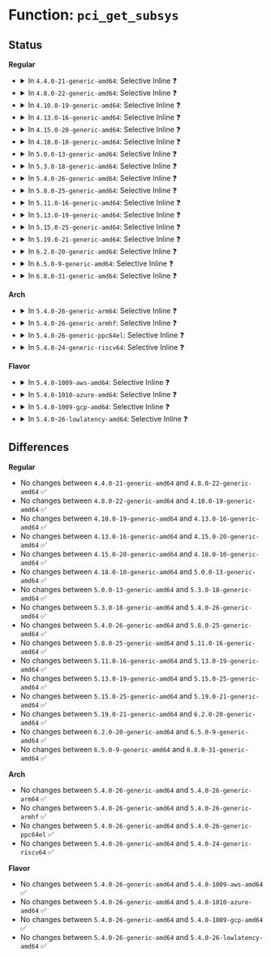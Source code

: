 # Function: <code>pci_get_subsys</code>

## Status
<b>Regular</b>
<ul>
<li>
<details>
<summary>In <code>4.4.0-21-generic-amd64</code>: Selective Inline ❓</summary>

```c
struct pci_dev * pci_get_subsys(unsigned int vendor, unsigned int device, unsigned int ss_vendor, unsigned int ss_device, struct pci_dev * from)
```

```json
{
  "name": "pci_get_subsys",
  "collision_type": "Unique Global",
  "inline_type": "Selective",
  "funcs": [
    {
      "addr": 18446744071583280048,
      "name": "pci_get_subsys",
      "external": true,
      "loc": "drivers/pci/search.c:294",
      "file": "drivers/pci/search.c",
      "inline": "not declared, inlined",
      "caller_inline": [
        "drivers/pci/search.c:pci_get_domain_bus_and_slot"
      ],
      "caller_func": [
        "drivers/acpi/acpi_processor.c:acpi_processor_add",
        "drivers/acpi/acpi_processor.c:acpi_processor_add",
        "drivers/acpi/acpi_processor.c:acpi_processor_add",
        "drivers/gpu/vga/vgaarb.c:vga_arb_device_init"
      ]
    }
  ],
  "symbols": [
    {
      "addr": 18446744071583280048,
      "name": "pci_get_subsys",
      "section": ".text",
      "bind": "STB_GLOBAL",
      "size": 90
    }
  ]
}
```
</details>
</li>
<li>
<details>
<summary>In <code>4.8.0-22-generic-amd64</code>: Selective Inline ❓</summary>

```c
struct pci_dev * pci_get_subsys(unsigned int vendor, unsigned int device, unsigned int ss_vendor, unsigned int ss_device, struct pci_dev * from)
```

```json
{
  "name": "pci_get_subsys",
  "collision_type": "Unique Global",
  "inline_type": "Selective",
  "funcs": [
    {
      "addr": 18446744071583591353,
      "name": "pci_get_subsys",
      "external": true,
      "loc": "drivers/pci/search.c:298",
      "file": "drivers/pci/search.c",
      "inline": "not declared, inlined",
      "caller_inline": [
        "drivers/pci/search.c:pci_get_domain_bus_and_slot"
      ],
      "caller_func": [
        "drivers/acpi/acpi_processor.c:acpi_processor_add",
        "drivers/acpi/acpi_processor.c:acpi_processor_add",
        "drivers/acpi/acpi_processor.c:acpi_processor_add",
        "drivers/gpu/vga/vgaarb.c:vga_arb_device_init"
      ]
    }
  ],
  "symbols": [
    {
      "addr": 18446744071583591120,
      "name": "pci_get_subsys",
      "section": ".text",
      "bind": "STB_GLOBAL",
      "size": 90
    }
  ]
}
```
</details>
</li>
<li>
<details>
<summary>In <code>4.10.0-19-generic-amd64</code>: Selective Inline ❓</summary>

```c
struct pci_dev * pci_get_subsys(unsigned int vendor, unsigned int device, unsigned int ss_vendor, unsigned int ss_device, struct pci_dev * from)
```

```json
{
  "name": "pci_get_subsys",
  "collision_type": "Unique Global",
  "inline_type": "Selective",
  "funcs": [
    {
      "addr": 18446744071583728489,
      "name": "pci_get_subsys",
      "external": true,
      "loc": "drivers/pci/search.c:298",
      "file": "drivers/pci/search.c",
      "inline": "not declared, inlined",
      "caller_inline": [
        "drivers/pci/search.c:pci_get_domain_bus_and_slot"
      ],
      "caller_func": [
        "drivers/acpi/acpi_processor.c:acpi_processor_add",
        "drivers/acpi/acpi_processor.c:acpi_processor_add",
        "drivers/acpi/acpi_processor.c:acpi_processor_add",
        "drivers/gpu/vga/vgaarb.c:vga_arb_device_init"
      ]
    }
  ],
  "symbols": [
    {
      "addr": 18446744071583728256,
      "name": "pci_get_subsys",
      "section": ".text",
      "bind": "STB_GLOBAL",
      "size": 90
    }
  ]
}
```
</details>
</li>
<li>
<details>
<summary>In <code>4.13.0-16-generic-amd64</code>: Selective Inline ❓</summary>

```c
struct pci_dev * pci_get_subsys(unsigned int vendor, unsigned int device, unsigned int ss_vendor, unsigned int ss_device, struct pci_dev * from)
```

```json
{
  "name": "pci_get_subsys",
  "collision_type": "Unique Global",
  "inline_type": "Selective",
  "funcs": [
    {
      "addr": 18446744071583769336,
      "name": "pci_get_subsys",
      "external": true,
      "loc": "drivers/pci/search.c:302",
      "file": "drivers/pci/search.c",
      "inline": "not declared, inlined",
      "caller_inline": [
        "drivers/pci/search.c:pci_get_domain_bus_and_slot"
      ],
      "caller_func": [
        "drivers/acpi/acpi_processor.c:acpi_processor_get_info",
        "drivers/acpi/acpi_processor.c:acpi_processor_get_info",
        "drivers/acpi/acpi_processor.c:acpi_processor_get_info",
        "drivers/gpu/vga/vgaarb.c:vga_arb_device_init"
      ]
    }
  ],
  "symbols": [
    {
      "addr": 18446744071583769120,
      "name": "pci_get_subsys",
      "section": ".text",
      "bind": "STB_GLOBAL",
      "size": 90
    }
  ]
}
```
</details>
</li>
<li>
<details>
<summary>In <code>4.15.0-20-generic-amd64</code>: Selective Inline ❓</summary>

```c
struct pci_dev * pci_get_subsys(unsigned int vendor, unsigned int device, unsigned int ss_vendor, unsigned int ss_device, struct pci_dev * from)
```

```json
{
  "name": "pci_get_subsys",
  "collision_type": "Unique Global",
  "inline_type": "Selective",
  "funcs": [
    {
      "addr": 18446744071584029160,
      "name": "pci_get_subsys",
      "external": true,
      "loc": "drivers/pci/search.c:302",
      "file": "drivers/pci/search.c",
      "inline": "not declared, inlined",
      "caller_inline": [
        "drivers/pci/search.c:pci_get_domain_bus_and_slot"
      ],
      "caller_func": [
        "drivers/acpi/acpi_processor.c:acpi_processor_get_info",
        "drivers/acpi/acpi_processor.c:acpi_processor_get_info",
        "drivers/acpi/acpi_processor.c:acpi_processor_get_info",
        "drivers/gpu/vga/vgaarb.c:vga_arb_device_init"
      ]
    }
  ],
  "symbols": [
    {
      "addr": 18446744071584028944,
      "name": "pci_get_subsys",
      "section": ".text",
      "bind": "STB_GLOBAL",
      "size": 90
    }
  ]
}
```
</details>
</li>
<li>
<details>
<summary>In <code>4.18.0-10-generic-amd64</code>: Selective Inline ❓</summary>

```c
struct pci_dev * pci_get_subsys(unsigned int vendor, unsigned int device, unsigned int ss_vendor, unsigned int ss_device, struct pci_dev * from)
```

```json
{
  "name": "pci_get_subsys",
  "collision_type": "Unique Global",
  "inline_type": "Selective",
  "funcs": [
    {
      "addr": 18446744071584226450,
      "name": "pci_get_subsys",
      "external": true,
      "loc": "drivers/pci/search.c:303",
      "file": "drivers/pci/search.c",
      "inline": "not declared, inlined",
      "caller_inline": [
        "drivers/pci/search.c:pci_get_domain_bus_and_slot"
      ],
      "caller_func": [
        "drivers/acpi/acpi_processor.c:acpi_processor_get_info",
        "drivers/acpi/acpi_processor.c:acpi_processor_get_info",
        "drivers/acpi/acpi_processor.c:acpi_processor_get_info",
        "drivers/gpu/vga/vgaarb.c:vga_arb_device_init"
      ]
    }
  ],
  "symbols": [
    {
      "addr": 18446744071584226208,
      "name": "pci_get_subsys",
      "section": ".text",
      "bind": "STB_GLOBAL",
      "size": 90
    }
  ]
}
```
</details>
</li>
<li>
<details>
<summary>In <code>5.0.0-13-generic-amd64</code>: Selective Inline ❓</summary>

```c
struct pci_dev * pci_get_subsys(unsigned int vendor, unsigned int device, unsigned int ss_vendor, unsigned int ss_device, struct pci_dev * from)
```

```json
{
  "name": "pci_get_subsys",
  "collision_type": "Unique Global",
  "inline_type": "Selective",
  "funcs": [
    {
      "addr": 18446744071584316098,
      "name": "pci_get_subsys",
      "external": true,
      "loc": "drivers/pci/search.c:303",
      "file": "drivers/pci/search.c",
      "inline": "not declared, inlined",
      "caller_inline": [
        "drivers/pci/search.c:pci_get_domain_bus_and_slot"
      ],
      "caller_func": [
        "drivers/acpi/acpi_processor.c:acpi_processor_get_info",
        "drivers/acpi/acpi_processor.c:acpi_processor_get_info",
        "drivers/acpi/acpi_processor.c:acpi_processor_get_info",
        "drivers/gpu/vga/vgaarb.c:vga_arb_device_init"
      ]
    }
  ],
  "symbols": [
    {
      "addr": 18446744071584315856,
      "name": "pci_get_subsys",
      "section": ".text",
      "bind": "STB_GLOBAL",
      "size": 90
    }
  ]
}
```
</details>
</li>
<li>
<details>
<summary>In <code>5.3.0-18-generic-amd64</code>: Selective Inline ❓</summary>

```c
struct pci_dev * pci_get_subsys(unsigned int vendor, unsigned int device, unsigned int ss_vendor, unsigned int ss_device, struct pci_dev * from)
```

```json
{
  "name": "pci_get_subsys",
  "collision_type": "Unique Global",
  "inline_type": "Selective",
  "funcs": [
    {
      "addr": 18446744071584511067,
      "name": "pci_get_subsys",
      "external": true,
      "loc": "drivers/pci/search.c:299",
      "file": "drivers/pci/search.c",
      "inline": "not declared, inlined",
      "caller_inline": [
        "drivers/pci/search.c:pci_get_domain_bus_and_slot"
      ],
      "caller_func": [
        "drivers/acpi/acpi_processor.c:acpi_processor_get_info",
        "drivers/acpi/acpi_processor.c:acpi_processor_get_info",
        "drivers/acpi/acpi_processor.c:acpi_processor_get_info",
        "drivers/gpu/vga/vgaarb.c:vga_arb_device_init"
      ]
    }
  ],
  "symbols": [
    {
      "addr": 18446744071584510832,
      "name": "pci_get_subsys",
      "section": ".text",
      "bind": "STB_GLOBAL",
      "size": 94
    }
  ]
}
```
</details>
</li>
<li>
<details>
<summary>In <code>5.4.0-26-generic-amd64</code>: Selective Inline ❓</summary>

```c
struct pci_dev * pci_get_subsys(unsigned int vendor, unsigned int device, unsigned int ss_vendor, unsigned int ss_device, struct pci_dev * from)
```

```json
{
  "name": "pci_get_subsys",
  "collision_type": "Unique Global",
  "inline_type": "Selective",
  "funcs": [
    {
      "addr": 18446744071584647083,
      "name": "pci_get_subsys",
      "external": true,
      "loc": "drivers/pci/search.c:298",
      "file": "drivers/pci/search.c",
      "inline": "not declared, inlined",
      "caller_inline": [
        "drivers/pci/search.c:pci_get_domain_bus_and_slot"
      ],
      "caller_func": [
        "drivers/acpi/acpi_processor.c:acpi_processor_get_info",
        "drivers/acpi/acpi_processor.c:acpi_processor_get_info",
        "drivers/acpi/acpi_processor.c:acpi_processor_get_info",
        "drivers/gpu/vga/vgaarb.c:vga_arb_device_init"
      ]
    }
  ],
  "symbols": [
    {
      "addr": 18446744071584646848,
      "name": "pci_get_subsys",
      "section": ".text",
      "bind": "STB_GLOBAL",
      "size": 94
    }
  ]
}
```
</details>
</li>
<li>
<details>
<summary>In <code>5.8.0-25-generic-amd64</code>: Selective Inline ❓</summary>

```c
struct pci_dev * pci_get_subsys(unsigned int vendor, unsigned int device, unsigned int ss_vendor, unsigned int ss_device, struct pci_dev * from)
```

```json
{
  "name": "pci_get_subsys",
  "collision_type": "Unique Global",
  "inline_type": "Selective",
  "funcs": [
    {
      "addr": 18446744071585330267,
      "name": "pci_get_subsys",
      "external": true,
      "loc": "drivers/pci/search.c:304",
      "file": "drivers/pci/search.c",
      "inline": "not declared, inlined",
      "caller_inline": [
        "drivers/pci/search.c:pci_get_domain_bus_and_slot"
      ],
      "caller_func": [
        "drivers/acpi/acpi_processor.c:acpi_processor_get_info",
        "drivers/gpu/vga/vgaarb.c:vga_arb_device_init"
      ]
    }
  ],
  "symbols": [
    {
      "addr": 18446744071585329824,
      "name": "pci_get_subsys",
      "section": ".text",
      "bind": "STB_GLOBAL",
      "size": 94
    }
  ]
}
```
</details>
</li>
<li>
<details>
<summary>In <code>5.11.0-16-generic-amd64</code>: Selective Inline ❓</summary>

```c
struct pci_dev * pci_get_subsys(unsigned int vendor, unsigned int device, unsigned int ss_vendor, unsigned int ss_device, struct pci_dev * from)
```

```json
{
  "name": "pci_get_subsys",
  "collision_type": "Unique Global",
  "inline_type": "Selective",
  "funcs": [
    {
      "addr": 18446744071585483499,
      "name": "pci_get_subsys",
      "external": true,
      "loc": "drivers/pci/search.c:304",
      "file": "drivers/pci/search.c",
      "inline": "not declared, inlined",
      "caller_inline": [
        "drivers/pci/search.c:pci_get_domain_bus_and_slot"
      ],
      "caller_func": [
        "drivers/acpi/acpi_processor.c:acpi_processor_get_info",
        "drivers/gpu/vga/vgaarb.c:vga_arb_device_init"
      ]
    }
  ],
  "symbols": [
    {
      "addr": 18446744071585483056,
      "name": "pci_get_subsys",
      "section": ".text",
      "bind": "STB_GLOBAL",
      "size": 94
    }
  ]
}
```
</details>
</li>
<li>
<details>
<summary>In <code>5.13.0-19-generic-amd64</code>: Selective Inline ❓</summary>

```c
struct pci_dev * pci_get_subsys(unsigned int vendor, unsigned int device, unsigned int ss_vendor, unsigned int ss_device, struct pci_dev * from)
```

```json
{
  "name": "pci_get_subsys",
  "collision_type": "Unique Global",
  "inline_type": "Selective",
  "funcs": [
    {
      "addr": 18446744071585363074,
      "name": "pci_get_subsys",
      "external": true,
      "loc": "drivers/pci/search.c:301",
      "file": "drivers/pci/search.c",
      "inline": "not declared, inlined",
      "caller_inline": [
        "drivers/pci/search.c:pci_get_domain_bus_and_slot"
      ],
      "caller_func": [
        "drivers/acpi/acpi_processor.c:acpi_processor_get_info",
        "drivers/gpu/vga/vgaarb.c:vga_arb_device_init"
      ]
    }
  ],
  "symbols": [
    {
      "addr": 18446744071585363280,
      "name": "pci_get_subsys",
      "section": ".text",
      "bind": "STB_GLOBAL",
      "size": 157
    }
  ]
}
```
</details>
</li>
<li>
<details>
<summary>In <code>5.15.0-25-generic-amd64</code>: Selective Inline ❓</summary>

```c
struct pci_dev * pci_get_subsys(unsigned int vendor, unsigned int device, unsigned int ss_vendor, unsigned int ss_device, struct pci_dev * from)
```

```json
{
  "name": "pci_get_subsys",
  "collision_type": "Unique Global",
  "inline_type": "Selective",
  "funcs": [
    {
      "addr": 18446744071585822450,
      "name": "pci_get_subsys",
      "external": true,
      "loc": "drivers/pci/search.c:301",
      "file": "drivers/pci/search.c",
      "inline": "not declared, inlined",
      "caller_inline": [
        "drivers/pci/search.c:pci_get_domain_bus_and_slot"
      ],
      "caller_func": [
        "drivers/acpi/acpi_processor.c:acpi_processor_get_info",
        "drivers/gpu/vga/vgaarb.c:vga_arb_device_init"
      ]
    }
  ],
  "symbols": [
    {
      "addr": 18446744071585822656,
      "name": "pci_get_subsys",
      "section": ".text",
      "bind": "STB_GLOBAL",
      "size": 165
    }
  ]
}
```
</details>
</li>
<li>
<details>
<summary>In <code>5.19.0-21-generic-amd64</code>: Selective Inline ❓</summary>

```c
struct pci_dev * pci_get_subsys(unsigned int vendor, unsigned int device, unsigned int ss_vendor, unsigned int ss_device, struct pci_dev * from)
```

```json
{
  "name": "pci_get_subsys",
  "collision_type": "Unique Global",
  "inline_type": "Selective",
  "funcs": [
    {
      "addr": 18446744071587012897,
      "name": "pci_get_subsys",
      "external": true,
      "loc": "drivers/pci/search.c:301",
      "file": "drivers/pci/search.c",
      "inline": "not declared, inlined",
      "caller_inline": [
        "drivers/pci/search.c:pci_get_domain_bus_and_slot"
      ],
      "caller_func": [
        "drivers/pci/vgaarb.c:vga_arb_device_init",
        "drivers/acpi/acpi_processor.c:acpi_processor_get_info"
      ]
    }
  ],
  "symbols": [
    {
      "addr": 18446744071587013136,
      "name": "pci_get_subsys",
      "section": ".text",
      "bind": "STB_GLOBAL",
      "size": 178
    }
  ]
}
```
</details>
</li>
<li>
<details>
<summary>In <code>6.2.0-20-generic-amd64</code>: Selective Inline ❓</summary>

```c
struct pci_dev * pci_get_subsys(unsigned int vendor, unsigned int device, unsigned int ss_vendor, unsigned int ss_device, struct pci_dev * from)
```

```json
{
  "name": "pci_get_subsys",
  "collision_type": "Unique Global",
  "inline_type": "Selective",
  "funcs": [
    {
      "addr": 18446744071588182993,
      "name": "pci_get_subsys",
      "external": true,
      "loc": "drivers/pci/search.c:301",
      "file": "drivers/pci/search.c",
      "inline": "not declared, inlined",
      "caller_inline": [
        "drivers/pci/search.c:pci_get_domain_bus_and_slot"
      ],
      "caller_func": [
        "drivers/pci/vgaarb.c:vga_arb_device_init",
        "drivers/acpi/acpi_processor.c:acpi_processor_get_info"
      ]
    }
  ],
  "symbols": [
    {
      "addr": 18446744071588183248,
      "name": "pci_get_subsys",
      "section": ".text",
      "bind": "STB_GLOBAL",
      "size": 178
    }
  ]
}
```
</details>
</li>
<li>
<details>
<summary>In <code>6.5.0-9-generic-amd64</code>: Selective Inline ❓</summary>

```c
struct pci_dev * pci_get_subsys(unsigned int vendor, unsigned int device, unsigned int ss_vendor, unsigned int ss_device, struct pci_dev * from)
```

```json
{
  "name": "pci_get_subsys",
  "collision_type": "Unique Global",
  "inline_type": "Selective",
  "funcs": [
    {
      "addr": 18446744071588458995,
      "name": "pci_get_subsys",
      "external": true,
      "loc": "drivers/pci/search.c:301",
      "file": "drivers/pci/search.c",
      "inline": "not declared, inlined",
      "caller_inline": [
        "drivers/pci/search.c:pci_get_domain_bus_and_slot"
      ],
      "caller_func": [
        "drivers/pci/vgaarb.c:vga_arb_device_init",
        "drivers/acpi/acpi_processor.c:acpi_processor_get_info"
      ]
    }
  ],
  "symbols": [
    {
      "addr": 18446744071588459232,
      "name": "pci_get_subsys",
      "section": ".text",
      "bind": "STB_GLOBAL",
      "size": 178
    }
  ]
}
```
</details>
</li>
<li>
<details>
<summary>In <code>6.8.0-31-generic-amd64</code>: Selective Inline ❓</summary>

```c
struct pci_dev * pci_get_subsys(unsigned int vendor, unsigned int device, unsigned int ss_vendor, unsigned int ss_device, struct pci_dev * from)
```

```json
{
  "name": "pci_get_subsys",
  "collision_type": "Unique Global",
  "inline_type": "Selective",
  "funcs": [
    {
      "addr": 18446744071588756083,
      "name": "pci_get_subsys",
      "external": true,
      "loc": "drivers/pci/search.c:301",
      "file": "drivers/pci/search.c",
      "inline": "not declared, inlined",
      "caller_inline": [
        "drivers/pci/search.c:pci_get_domain_bus_and_slot"
      ],
      "caller_func": [
        "drivers/pci/vgaarb.c:vga_arb_device_init",
        "drivers/acpi/acpi_processor.c:acpi_processor_get_info"
      ]
    }
  ],
  "symbols": [
    {
      "addr": 18446744071588756528,
      "name": "pci_get_subsys",
      "section": ".text",
      "bind": "STB_GLOBAL",
      "size": 178
    }
  ]
}
```
</details>
</li>
</ul>
<b>Arch</b>
<ul>
<li>
<details>
<summary>In <code>5.4.0-26-generic-arm64</code>: Selective Inline ❓</summary>

```c
struct pci_dev * pci_get_subsys(unsigned int vendor, unsigned int device, unsigned int ss_vendor, unsigned int ss_device, struct pci_dev * from)
```

```json
{
  "name": "pci_get_subsys",
  "collision_type": "Unique Global",
  "inline_type": "Selective",
  "funcs": [
    {
      "addr": 18446603336496893264,
      "name": "pci_get_subsys",
      "external": true,
      "loc": "drivers/pci/search.c:298",
      "file": "drivers/pci/search.c",
      "inline": "not declared, inlined",
      "caller_inline": [
        "drivers/pci/search.c:pci_get_domain_bus_and_slot"
      ],
      "caller_func": [
        "drivers/acpi/acpi_processor.c:acpi_processor_get_info",
        "drivers/acpi/acpi_processor.c:acpi_processor_get_info",
        "drivers/acpi/acpi_processor.c:acpi_processor_get_info",
        "drivers/acpi/acpi_processor.c:acpi_processor_get_info",
        "drivers/gpu/vga/vgaarb.c:vga_arb_device_init"
      ]
    }
  ],
  "symbols": [
    {
      "addr": 18446603336496892952,
      "name": "pci_get_subsys",
      "section": ".text",
      "bind": "STB_GLOBAL",
      "size": 128
    }
  ]
}
```
</details>
</li>
<li>
<details>
<summary>In <code>5.4.0-26-generic-armhf</code>: Selective Inline ❓</summary>

```c
struct pci_dev * pci_get_subsys(unsigned int vendor, unsigned int device, unsigned int ss_vendor, unsigned int ss_device, struct pci_dev * from)
```

```json
{
  "name": "pci_get_subsys",
  "collision_type": "Unique Global",
  "inline_type": "Selective",
  "funcs": [
    {
      "addr": 3230171084,
      "name": "pci_get_subsys",
      "external": true,
      "loc": "drivers/pci/search.c:298",
      "file": "drivers/pci/search.c",
      "inline": "not declared, inlined",
      "caller_inline": [
        "drivers/pci/search.c:pci_get_domain_bus_and_slot"
      ],
      "caller_func": [
        "drivers/gpu/vga/vgaarb.c:vga_arb_device_init"
      ]
    }
  ],
  "symbols": [
    {
      "addr": 3230170748,
      "name": "pci_get_subsys",
      "section": ".text",
      "bind": "STB_GLOBAL",
      "size": 132
    }
  ]
}
```
</details>
</li>
<li>
<details>
<summary>In <code>5.4.0-26-generic-ppc64el</code>: Selective Inline ❓</summary>

```c
struct pci_dev * pci_get_subsys(unsigned int vendor, unsigned int device, unsigned int ss_vendor, unsigned int ss_device, struct pci_dev * from)
```

```json
{
  "name": "pci_get_subsys",
  "collision_type": "Unique Global",
  "inline_type": "Selective",
  "funcs": [
    {
      "addr": 13835058055290981392,
      "name": "pci_get_subsys",
      "external": true,
      "loc": "drivers/pci/search.c:298",
      "file": "drivers/pci/search.c",
      "inline": "not declared, inlined",
      "caller_inline": [
        "drivers/pci/search.c:pci_get_domain_bus_and_slot"
      ],
      "caller_func": [
        "drivers/gpu/vga/vgaarb.c:vga_arb_device_init"
      ]
    }
  ],
  "symbols": [
    {
      "addr": 13835058055290981008,
      "name": "pci_get_subsys",
      "section": ".text",
      "bind": "STB_GLOBAL",
      "size": 136
    }
  ]
}
```
</details>
</li>
<li>
<details>
<summary>In <code>5.4.0-24-generic-riscv64</code>: Selective Inline ❓</summary>

```c
struct pci_dev * pci_get_subsys(unsigned int vendor, unsigned int device, unsigned int ss_vendor, unsigned int ss_device, struct pci_dev * from)
```

```json
{
  "name": "pci_get_subsys",
  "collision_type": "Unique Global",
  "inline_type": "Selective",
  "funcs": [
    {
      "addr": 18446743936275585976,
      "name": "pci_get_subsys",
      "external": true,
      "loc": "drivers/pci/search.c:298",
      "file": "drivers/pci/search.c",
      "inline": "not declared, inlined",
      "caller_inline": [
        "drivers/pci/search.c:pci_get_domain_bus_and_slot"
      ],
      "caller_func": [
        "drivers/gpu/vga/vgaarb.c:vga_arb_device_init"
      ]
    }
  ],
  "symbols": [
    {
      "addr": 18446743936275585770,
      "name": "pci_get_subsys",
      "section": ".text",
      "bind": "STB_GLOBAL",
      "size": 94
    }
  ]
}
```
</details>
</li>
</ul>
<b>Flavor</b>
<ul>
<li>
<details>
<summary>In <code>5.4.0-1009-aws-amd64</code>: Selective Inline ❓</summary>

```c
struct pci_dev * pci_get_subsys(unsigned int vendor, unsigned int device, unsigned int ss_vendor, unsigned int ss_device, struct pci_dev * from)
```

```json
{
  "name": "pci_get_subsys",
  "collision_type": "Unique Global",
  "inline_type": "Selective",
  "funcs": [
    {
      "addr": 18446744071584597563,
      "name": "pci_get_subsys",
      "external": true,
      "loc": "drivers/pci/search.c:298",
      "file": "drivers/pci/search.c",
      "inline": "not declared, inlined",
      "caller_inline": [
        "drivers/pci/search.c:pci_get_domain_bus_and_slot"
      ],
      "caller_func": [
        "drivers/acpi/acpi_processor.c:acpi_processor_get_info",
        "drivers/acpi/acpi_processor.c:acpi_processor_get_info",
        "drivers/acpi/acpi_processor.c:acpi_processor_get_info",
        "drivers/gpu/vga/vgaarb.c:vga_arb_device_init"
      ]
    }
  ],
  "symbols": [
    {
      "addr": 18446744071584597328,
      "name": "pci_get_subsys",
      "section": ".text",
      "bind": "STB_GLOBAL",
      "size": 94
    }
  ]
}
```
</details>
</li>
<li>
<details>
<summary>In <code>5.4.0-1010-azure-amd64</code>: Selective Inline ❓</summary>

```c
struct pci_dev * pci_get_subsys(unsigned int vendor, unsigned int device, unsigned int ss_vendor, unsigned int ss_device, struct pci_dev * from)
```

```json
{
  "name": "pci_get_subsys",
  "collision_type": "Unique Global",
  "inline_type": "Selective",
  "funcs": [
    {
      "addr": 18446744071584527371,
      "name": "pci_get_subsys",
      "external": true,
      "loc": "drivers/pci/search.c:298",
      "file": "drivers/pci/search.c",
      "inline": "not declared, inlined",
      "caller_inline": [
        "drivers/pci/search.c:pci_get_domain_bus_and_slot"
      ],
      "caller_func": [
        "drivers/acpi/acpi_processor.c:acpi_processor_get_info",
        "drivers/acpi/acpi_processor.c:acpi_processor_get_info",
        "drivers/acpi/acpi_processor.c:acpi_processor_get_info",
        "drivers/gpu/vga/vgaarb.c:vga_arb_device_init"
      ]
    }
  ],
  "symbols": [
    {
      "addr": 18446744071584527136,
      "name": "pci_get_subsys",
      "section": ".text",
      "bind": "STB_GLOBAL",
      "size": 94
    }
  ]
}
```
</details>
</li>
<li>
<details>
<summary>In <code>5.4.0-1009-gcp-amd64</code>: Selective Inline ❓</summary>

```c
struct pci_dev * pci_get_subsys(unsigned int vendor, unsigned int device, unsigned int ss_vendor, unsigned int ss_device, struct pci_dev * from)
```

```json
{
  "name": "pci_get_subsys",
  "collision_type": "Unique Global",
  "inline_type": "Selective",
  "funcs": [
    {
      "addr": 18446744071584597243,
      "name": "pci_get_subsys",
      "external": true,
      "loc": "drivers/pci/search.c:298",
      "file": "drivers/pci/search.c",
      "inline": "not declared, inlined",
      "caller_inline": [
        "drivers/pci/search.c:pci_get_domain_bus_and_slot"
      ],
      "caller_func": [
        "drivers/acpi/acpi_processor.c:acpi_processor_get_info",
        "drivers/acpi/acpi_processor.c:acpi_processor_get_info",
        "drivers/acpi/acpi_processor.c:acpi_processor_get_info",
        "drivers/gpu/vga/vgaarb.c:vga_arb_device_init"
      ]
    }
  ],
  "symbols": [
    {
      "addr": 18446744071584597008,
      "name": "pci_get_subsys",
      "section": ".text",
      "bind": "STB_GLOBAL",
      "size": 94
    }
  ]
}
```
</details>
</li>
<li>
<details>
<summary>In <code>5.4.0-26-lowlatency-amd64</code>: Selective Inline ❓</summary>

```c
struct pci_dev * pci_get_subsys(unsigned int vendor, unsigned int device, unsigned int ss_vendor, unsigned int ss_device, struct pci_dev * from)
```

```json
{
  "name": "pci_get_subsys",
  "collision_type": "Unique Global",
  "inline_type": "Selective",
  "funcs": [
    {
      "addr": 18446744071584704939,
      "name": "pci_get_subsys",
      "external": true,
      "loc": "drivers/pci/search.c:298",
      "file": "drivers/pci/search.c",
      "inline": "not declared, inlined",
      "caller_inline": [
        "drivers/pci/search.c:pci_get_domain_bus_and_slot"
      ],
      "caller_func": [
        "drivers/acpi/acpi_processor.c:acpi_processor_get_info",
        "drivers/acpi/acpi_processor.c:acpi_processor_get_info",
        "drivers/acpi/acpi_processor.c:acpi_processor_get_info",
        "drivers/gpu/vga/vgaarb.c:vga_arb_device_init"
      ]
    }
  ],
  "symbols": [
    {
      "addr": 18446744071584704704,
      "name": "pci_get_subsys",
      "section": ".text",
      "bind": "STB_GLOBAL",
      "size": 94
    }
  ]
}
```
</details>
</li>
</ul>

## Differences
<b>Regular</b>
<ul>
<li>
No changes between <code>4.4.0-21-generic-amd64</code> and <code>4.8.0-22-generic-amd64</code> ✅
</li>
<li>
No changes between <code>4.8.0-22-generic-amd64</code> and <code>4.10.0-19-generic-amd64</code> ✅
</li>
<li>
No changes between <code>4.10.0-19-generic-amd64</code> and <code>4.13.0-16-generic-amd64</code> ✅
</li>
<li>
No changes between <code>4.13.0-16-generic-amd64</code> and <code>4.15.0-20-generic-amd64</code> ✅
</li>
<li>
No changes between <code>4.15.0-20-generic-amd64</code> and <code>4.18.0-10-generic-amd64</code> ✅
</li>
<li>
No changes between <code>4.18.0-10-generic-amd64</code> and <code>5.0.0-13-generic-amd64</code> ✅
</li>
<li>
No changes between <code>5.0.0-13-generic-amd64</code> and <code>5.3.0-18-generic-amd64</code> ✅
</li>
<li>
No changes between <code>5.3.0-18-generic-amd64</code> and <code>5.4.0-26-generic-amd64</code> ✅
</li>
<li>
No changes between <code>5.4.0-26-generic-amd64</code> and <code>5.8.0-25-generic-amd64</code> ✅
</li>
<li>
No changes between <code>5.8.0-25-generic-amd64</code> and <code>5.11.0-16-generic-amd64</code> ✅
</li>
<li>
No changes between <code>5.11.0-16-generic-amd64</code> and <code>5.13.0-19-generic-amd64</code> ✅
</li>
<li>
No changes between <code>5.13.0-19-generic-amd64</code> and <code>5.15.0-25-generic-amd64</code> ✅
</li>
<li>
No changes between <code>5.15.0-25-generic-amd64</code> and <code>5.19.0-21-generic-amd64</code> ✅
</li>
<li>
No changes between <code>5.19.0-21-generic-amd64</code> and <code>6.2.0-20-generic-amd64</code> ✅
</li>
<li>
No changes between <code>6.2.0-20-generic-amd64</code> and <code>6.5.0-9-generic-amd64</code> ✅
</li>
<li>
No changes between <code>6.5.0-9-generic-amd64</code> and <code>6.8.0-31-generic-amd64</code> ✅
</li>
</ul>
<b>Arch</b>
<ul>
<li>
No changes between <code>5.4.0-26-generic-amd64</code> and <code>5.4.0-26-generic-arm64</code> ✅
</li>
<li>
No changes between <code>5.4.0-26-generic-amd64</code> and <code>5.4.0-26-generic-armhf</code> ✅
</li>
<li>
No changes between <code>5.4.0-26-generic-amd64</code> and <code>5.4.0-26-generic-ppc64el</code> ✅
</li>
<li>
No changes between <code>5.4.0-26-generic-amd64</code> and <code>5.4.0-24-generic-riscv64</code> ✅
</li>
</ul>
<b>Flavor</b>
<ul>
<li>
No changes between <code>5.4.0-26-generic-amd64</code> and <code>5.4.0-1009-aws-amd64</code> ✅
</li>
<li>
No changes between <code>5.4.0-26-generic-amd64</code> and <code>5.4.0-1010-azure-amd64</code> ✅
</li>
<li>
No changes between <code>5.4.0-26-generic-amd64</code> and <code>5.4.0-1009-gcp-amd64</code> ✅
</li>
<li>
No changes between <code>5.4.0-26-generic-amd64</code> and <code>5.4.0-26-lowlatency-amd64</code> ✅
</li>
</ul>
